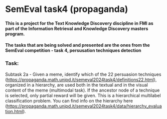 # SemEval task4 (propaganda)

#### This is a project for the Text Knowledge Discovery discipline in FMI as part of the Information Retrieval and Knowledge Discovery masters program.

#### The tasks that are being solved and presented are the ones from the SemEval competition - task 4, persusation techniques detection

### Task:

Subtask 2a - Given a meme, identify which of the 22 persuasion techniques (https://propaganda.math.unipd.it/semeval2024task4/definitions22.html), organized in a hierarchy, are used both in the textual and in the visual content of the meme (multimodal task). 
If the ancestor node of a technique is selected, only partial reward will be given. 
This is a hierarchical multilabel classification problem. You can find info on the hierarchy here (https://propaganda.math.unipd.it/semeval2024task4/data/hierarchy_evaluation.html).
